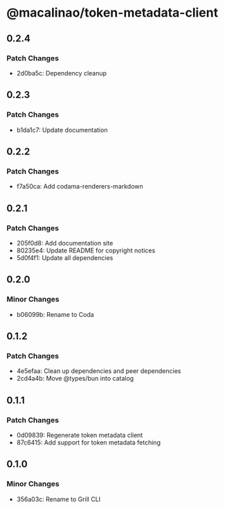 # @macalinao/token-metadata-client

## 0.2.4

### Patch Changes

- 2d0ba5c: Dependency cleanup

## 0.2.3

### Patch Changes

- b1da1c7: Update documentation

## 0.2.2

### Patch Changes

- f7a50ca: Add codama-renderers-markdown

## 0.2.1

### Patch Changes

- 205f0d8: Add documentation site
- 80235e4: Update README for copyright notices
- 5d0f4f1: Update all dependencies

## 0.2.0

### Minor Changes

- b06099b: Rename to Coda

## 0.1.2

### Patch Changes

- 4e5efaa: Clean up dependencies and peer dependencies
- 2cd4a4b: Move @types/bun into catalog

## 0.1.1

### Patch Changes

- 0d09839: Regenerate token metadata client
- 87c6415: Add support for token metadata fetching

## 0.1.0

### Minor Changes

- 356a03c: Rename to Grill CLI
